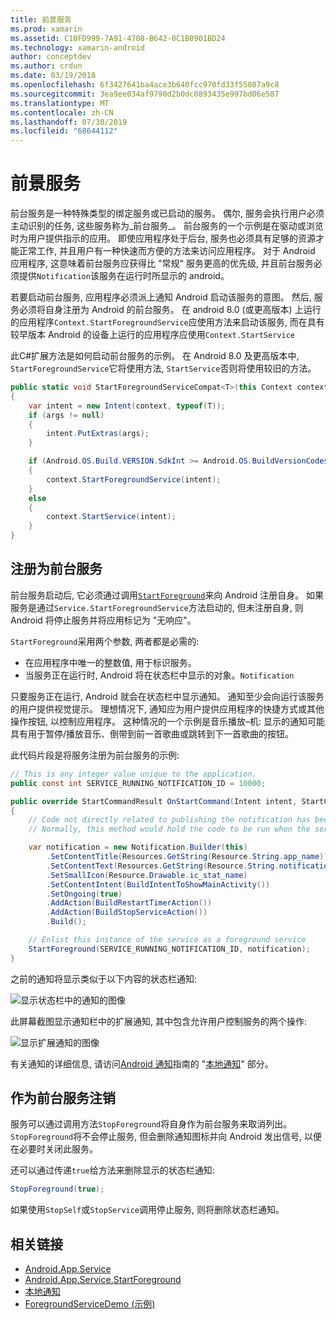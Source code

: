 ```yaml
---
title: 前景服务
ms.prod: xamarin
ms.assetid: C10FD999-7A91-4708-B642-0C1B0901BD24
ms.technology: xamarin-android
author: conceptdev
ms.author: crdun
ms.date: 03/19/2018
ms.openlocfilehash: 6f3427641ba4ace3b640fcc970fd33f55087a9c8
ms.sourcegitcommit: 3ea9ee034af9790d2b0dc0893435e997bd06e587
ms.translationtype: MT
ms.contentlocale: zh-CN
ms.lasthandoff: 07/30/2019
ms.locfileid: "68644112"
---
```

# <a name="foreground-services"></a>前景服务

前台服务是一种特殊类型的绑定服务或已启动的服务。 偶尔, 服务会执行用户必须主动识别的任务, 这些服务称为_前台服务_。 前台服务的一个示例是在驱动或浏览时为用户提供指示的应用。 即使应用程序处于后台, 服务也必须具有足够的资源才能正常工作, 并且用户有一种快速而方便的方法来访问应用程序。 对于 Android 应用程序, 这意味着前台服务应获得比 "常规" 服务更高的优先级, 并且前台服务必须提供`Notification`该服务在运行时所显示的 android。

若要启动前台服务, 应用程序必须派上通知 Android 启动该服务的意图。 然后, 服务必须将自身注册为 Android 的前台服务。 在 android 8.0 (或更高版本) 上运行的应用程序`Context.StartForegroundService`应使用方法来启动该服务, 而在具有较早版本 Android 的设备上运行的应用程序应使用`Context.StartService`

此C#扩展方法是如何启动前台服务的示例。 在 Android 8.0 及更高版本中, `StartForegroundService`它将使用方法, `StartService`否则将使用较旧的方法。

```csharp
public static void StartForegroundServiceCompat<T>(this Context context, Bundle args = null) where T : Service
{
    var intent = new Intent(context, typeof(T));
    if (args != null) 
    {
        intent.PutExtras(args);
    }

    if (Android.OS.Build.VERSION.SdkInt >= Android.OS.BuildVersionCodes.O)
    {
        context.StartForegroundService(intent);
    }
    else
    {
        context.StartService(intent);
    }
}
```

## <a name="registering-as-a-foreground-service"></a>注册为前台服务

前台服务启动后, 它必须通过调用[`StartForeground`](xref:Android.App.Service.StartForeground*)来向 Android 注册自身。 如果服务是通过`Service.StartForegroundService`方法启动的, 但未注册自身, 则 Android 将停止服务并将应用标记为 "无响应"。

`StartForeground`采用两个参数, 两者都是必需的:

- 在应用程序中唯一的整数值, 用于标识服务。
- 当服务正在运行时, Android 将在状态栏中显示的对象。`Notification`

只要服务正在运行, Android 就会在状态栏中显示通知。 通知至少会向运行该服务的用户提供视觉提示。 理想情况下, 通知应为用户提供应用程序的快捷方式或其他操作按钮, 以控制应用程序。 这种情况的一个示例是音乐播放&ndash;机: 显示的通知可能具有用于暂停/播放音乐、倒带到前一首歌曲或跳转到下一首歌曲的按钮。 

此代码片段是将服务注册为前台服务的示例:   

```csharp
// This is any integer value unique to the application.
public const int SERVICE_RUNNING_NOTIFICATION_ID = 10000;

public override StartCommandResult OnStartCommand(Intent intent, StartCommandFlags flags, int startId)
{
    // Code not directly related to publishing the notification has been omitted for clarity.
    // Normally, this method would hold the code to be run when the service is started.

    var notification = new Notification.Builder(this)
        .SetContentTitle(Resources.GetString(Resource.String.app_name))
        .SetContentText(Resources.GetString(Resource.String.notification_text))
        .SetSmallIcon(Resource.Drawable.ic_stat_name)
        .SetContentIntent(BuildIntentToShowMainActivity())
        .SetOngoing(true)
        .AddAction(BuildRestartTimerAction())
        .AddAction(BuildStopServiceAction())
        .Build();

    // Enlist this instance of the service as a foreground service
    StartForeground(SERVICE_RUNNING_NOTIFICATION_ID, notification);
}
```

之前的通知将显示类似于以下内容的状态栏通知:

![显示状态栏中的通知的图像](foreground-services-images/foreground-services-01.png "显示状态栏中的通知的图像")

此屏幕截图显示通知栏中的扩展通知, 其中包含允许用户控制服务的两个操作:

![显示扩展通知的图像](foreground-services-images/foreground-services-02.png "显示展开通知的图像。")

有关通知的详细信息, 请访问[Android 通知](~/android/app-fundamentals/notifications/index.md)指南的 "[本地通知](~/android/app-fundamentals/notifications/local-notifications.md)" 部分。

## <a name="unregistering-as-a-foreground-service"></a>作为前台服务注销

服务可以通过调用方法`StopForeground`将自身作为前台服务来取消列出。 `StopForeground`将不会停止服务, 但会删除通知图标并向 Android 发出信号, 以便在必要时关闭此服务。

还可以通过传递`true`给方法来删除显示的状态栏通知: 

```csharp
StopForeground(true);
```

如果使用`StopSelf`或`StopService`调用停止服务, 则将删除状态栏通知。

## <a name="related-links"></a>相关链接

- [Android.App.Service](xref:Android.App.Service)
- [Android.App.Service.StartForeground](xref:Android.App.Service.StartForeground*)
- [本地通知](~/android/app-fundamentals/notifications/local-notifications.md)
- [ForegroundServiceDemo (示例)](https://docs.microsoft.com/samples/xamarin/monodroid-samples/applicationfundamentals-servicesamples-foregroundservicedemo)
